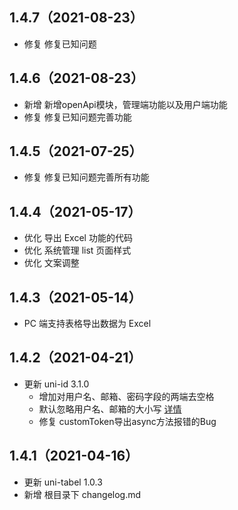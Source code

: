 ## 1.4.7（2021-08-23）
- 修复 修复已知问题
## 1.4.6（2021-08-23）
- 新增 新增openApi模块，管理端功能以及用户端功能
- 修复 修复已知问题完善功能
## 1.4.5（2021-07-25）
- 修复 修复已知问题完善所有功能
## 1.4.4（2021-05-17）
- 优化 导出 Excel 功能的代码
- 优化 系统管理 list 页面样式
- 优化 文案调整
## 1.4.3（2021-05-14）
- PC 端支持表格导出数据为 Excel
## 1.4.2（2021-04-21）
- 更新 uni-id 3.1.0
  - 增加对用户名、邮箱、密码字段的两端去空格
  - 默认忽略用户名、邮箱的大小写 [详情](https://uniapp.dcloud.net.cn/uniCloud/uni-id?id=case-sensitive)
  - 修复 customToken导出async方法报错的Bug
## 1.4.1（2021-04-16）
- 更新 uni-tabel 1.0.3
- 新增 根目录下 changelog.md
